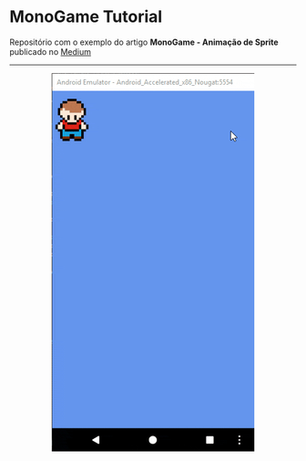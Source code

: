 # MonoGame Tutorial
Repositório com o exemplo do artigo **MonoGame - Animação de Sprite** publicado no [Medium](https://medium.com/@ronildo.souza/monogame-anima%C3%A7%C3%A3o-de-sprite-a9701a0b3861)

-----

<p align="center">
  <img src="./Screenshot/MonoGameAnimacaoSprite.gif">
</p>
